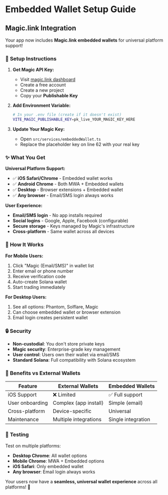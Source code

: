 # Embedded Wallet Setup Guide

## Magic.link Integration

Your app now includes **Magic.link embedded wallets** for universal platform support!

### 🔧 **Setup Instructions**

1. **Get Magic API Key:**
   - Visit [magic.link dashboard](https://dashboard.magic.link)
   - Create a free account
   - Create a new project
   - Copy your **Publishable Key**

2. **Add Environment Variable:**
   ```bash
   # In your .env file (create if it doesn't exist)
   VITE_MAGIC_PUBLISHABLE_KEY=pk_live_YOUR_MAGIC_KEY_HERE
   ```

3. **Update Your Magic Key:**
   - Open `src/services/embeddedWallet.ts`
   - Replace the placeholder key on line 62 with your real key

### ✨ **What You Get**

**Universal Platform Support:**
- ✅ **iOS Safari/Chrome** - Embedded wallet works
- ✅ **Android Chrome** - Both MWA + Embedded wallets
- ✅ **Desktop** - Browser extensions + Embedded wallet
- ✅ **Any browser** - Email/SMS login always works

**User Experience:**
- **Email/SMS login** - No app installs required
- **Social logins** - Google, Apple, Facebook (configurable)
- **Secure storage** - Keys managed by Magic's infrastructure
- **Cross-platform** - Same wallet across all devices

### 📱 **How It Works**

**For Mobile Users:**
1. Click "Magic (Email/SMS)" in wallet list
2. Enter email or phone number
3. Receive verification code
4. Auto-create Solana wallet
5. Start trading immediately

**For Desktop Users:**
1. See all options: Phantom, Solflare, Magic
2. Can choose embedded wallet or browser extension
3. Email login creates persistent wallet

### 🔒 **Security**

- **Non-custodial**: You don't store private keys
- **Magic security**: Enterprise-grade key management
- **User control**: Users own their wallet via email/SMS
- **Standard Solana**: Full compatibility with Solana ecosystem

### 🎯 **Benefits vs External Wallets**

| Feature | External Wallets | Embedded Wallets |
|---------|-----------------|------------------|
| iOS Support | ❌ Limited | ✅ Full support |
| User onboarding | Complex (app install) | Simple (email) |
| Cross-platform | Device-specific | Universal |
| Maintenance | Multiple integrations | Single integration |

### 🚀 **Testing**

Test on multiple platforms:
- **Desktop Chrome**: All wallet options
- **Mobile Chrome**: MWA + Embedded options  
- **iOS Safari**: Only embedded wallet
- **Any browser**: Email login always works

Your users now have a **seamless, universal wallet experience** across all platforms! 🎉 